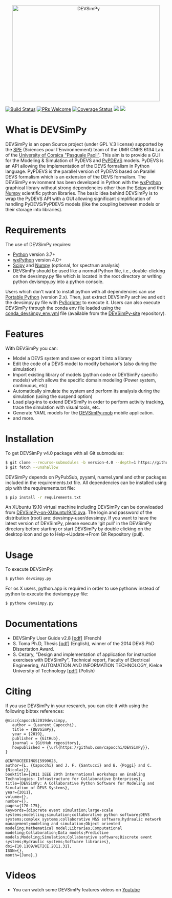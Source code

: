 <p align="center">
<img width="460" height="300" src="https://github.com/capocchi/DEVSimPy/blob/version-4.0/splash/splash.png" alt='DEVSimPy'>
</p>

[![Build Status](https://travis-ci.org/capocchi/DEVSimPy.svg?branch=master)](https://travis-ci.org/capocchi/DEVSimPy)
[![PRs Welcome](https://img.shields.io/badge/PRs-welcome-brightgreen.svg?style=flat-square)](http://makeapullrequest.com)
[![Coverage Status](https://coveralls.io/repos/github/capocchi/DEVSimPy/badge.svg?branch=master)](https://coveralls.io/github/capocchi/DEVSimPy?branch=master)
<a href="https://codeclimate.com/github/capocchi/DEVSimPy/maintainability"><img src="https://api.codeclimate.com/v1/badges/f5c94ecbfb6a3c8986be/maintainability" /></a>
<a href="https://codeclimate.com/github/capocchi/DEVSimPy/test_coverage"><img src="https://api.codeclimate.com/v1/badges/f5c94ecbfb6a3c8986be/test_coverage" /></a>

# What is DEVSimPy
DEVSimPy is an open Source project (under GPL V.3 license) supported by the [SPE](http://http://spe.univ-corse.fr/) (Sciences pour l'Environnement) team of the UMR CNRS 6134 Lab. of the [University of Corsica "Pasquale Paoli"](http://univ-corse.fr). This aim is to provide a GUI for the Modeling & Simulation of PyDEVS and [PyPDEVS](http://msdl.cs.mcgill.ca/projects/DEVS/PythonPDEVS) models. PyDEVS is an API allowing the implementation of the DEVS formalism in Python language. PyPDEVS is the parallel version of PyDEVS based on Parallel DEVS formalism which is an extension of the DEVS formalism. 
 The DEVSimPy environment has been developed in Python with the [wxPython](http://www.wxpython.org) graphical library without 
strong dependencies other than the [Scipy](http://www.scipy.org) and the [Numpy](http://www.numpy.org) scientific python libraries. The basic idea behind DEVSimPy is to wrap the PyDEVS API with a GUI allowing significant simplification of handling PyDEVS/PyPDEVS models (like the coupling between models or their storage into libraries).

# Requirements
The use of DEVSimPy requires:

- [Python](http://www.python.org) version 3.7+
- [wxPython](http://www.wxpython.org) version 4.0+
- [Scipy](http://www.scipy.org) and [Numpy](http://www.numpy.org) (optional, for spectrum analysis)
- DEVSimPy should be used like a normal Python file, i.e., double-clicking on the devsimpy.py file which is located in the root directory or writing python devismpy.py into a python console.

Users which don't want to install python with all dependencies can use [Portable Python](http://portablepython.com) (version 2.x). Then, just extract DEVSimPy archive and edit the devsimpy.py file with [PyScripter](https://sourceforge.net/projects/pyscripter/) to execute it. Users can also execute DEVSimPy through the conda env file loaded using the [conda_devsimpy_env.yml](https://github.com/capocchi/DEVSimPy-site/raw/gh-pages/conda_devsimpy_env.yml) file (available from the [DEVSimPy-site](https://github.com/capocchi/DEVSimPy-site) repository).

# Features
With DEVSimPy you can:

- Model a DEVS system and save or export it into a library
- Edit the code of a DEVS model to modify behavior's (also during the simulation)
- Import existing library of models (python code or DEVSimPy specific models) which allows the specific domain modeling (Power system, continuous, etc)
- Automatically simulate the system and perform its analysis during the simulation (using the suspend option)
- Load plug-ins to extend DEVSimPy in order to perform activity tracking, trace the simulation with visual tools, etc.
- Generate YAML models for the [DEVSimPy-mob](https://github.com/capocchi/DEVSimPy_mob) mobile application.
- and more.

# Installation

To get DEVSimPy v4.0 package with all Git submodules: 
```sh
$ git clone --recurse-submodules -b version-4.0 --depth=1 https://github.com/capocchi/DEVSimPy.git
$ git fetch --unshallow 
```

DEVSimPy depends on PyPubSub, pyyaml, ruamel.yaml and other packages included in the requirements.txt file. 
All dependencies can be installed using pip with the requirements.txt file:
```sh
$ pip install -r requirements.txt
```

An XUbuntu 19.10 virtual machine including DEVSimPy can be donwloaded from [DEVSimPy-on-XUbuntu19.10.ova](https://mycore.core-cloud.net/index.php/s/o8T8mAzmuuHDokh). The login and password of the distribution (root) are: devsimpy-user/devsimpy. If you want to have the latest version of DEVSimPy, please execute 'git pull' in the DEVSimPy directory before starting or start DEVSimPy by double clicking on the desktop icon and go to Help->Update->From Git Repository (pull).

# Usage
To execute DEVSimPy:
```sh
$ python devsimpy.py
```

For os X users, python.app is required in order to use pythonw instead of python to execute the devismpy.py file:
```sh
$ pythonw devsimpy.py
```
# Documentations
 - DEVSimPy User Guide v2.8 [[pdf]](http://portailweb.universita.corsica/stockage_public/portail/baaaaaes/files/DEVSimPy_guide_utilisateur.pdf) (French)
 - S. Toma Ph.D, Thesis [[pdf]](https://hal.archives-ouvertes.fr/tel-01141844/document) (English), winner of the 2014 DEVS PhD Dissertation Award.
 - S. Cezary, "Design and implementation of application for instruction exercises with DEVSimPy", Technical report, Faculty of Electrical Engineering, AUTOMATION AND INFORMATION TECHNOLOGY, Kielce University of Technology [[pdf]](http://portailweb.universita.corsica/stockage_public/portail/baaaaaes/files/report_Cezary.pdf) (Polish)

# Citing
 If you use DEVSimPy in your research, you can cite it with using the following bibtex references:
 ```
@misc{capocchi2019devsimpy,
    author = {Laurent Capocchi},
    title = {DEVSimPy},
    year = {2019},
    publisher = {GitHub},
    journal = {GitHub repository},
    howpublished = {\url{https://github.com/capocchi/DEVSimPy}},
}

@INPROCEEDINGS{5990023,
author={L. {Capocchi} and J. F. {Santucci} and B. {Poggi} and C. {Nicolai}},
booktitle={2011 IEEE 20th International Workshops on Enabling Technologies: Infrastructure for Collaborative Enterprises},
title={DEVSimPy: A Collaborative Python Software for Modeling and Simulation of DEVS Systems},
year={2011},
volume={},
number={},
pages={170-175},
keywords={discrete event simulation;large-scale systems;modelling;simulation;collaborative python software;DEVS systems;complex systems;collaborative M&S software;hydraulic network management;modeling and simulation;Object oriented modeling;Mathematical model;Libraries;Computational modeling;Collaboration;Data models;Predictive models;Modeling;Simulation;Collaborative software;Discrete event systems;Hydraulic systems;Software libraries},
doi={10.1109/WETICE.2011.31},
ISSN={},
month={June},}
```

# Videos
- You can watch some DEVSimPy features videos on [Youtube](https://www.youtube.com/results?search_query=devsimpy)
